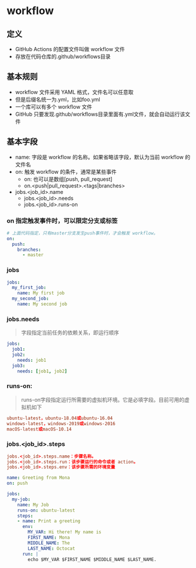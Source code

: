# workflow

## 定义
- GitHub Actions 的配置文件叫做 workflow 文件
- 存放在代码仓库的.github/workflows目录


## 基本规则
- workflow 文件采用 YAML 格式，文件名可以任意取
- 但是后缀名统一为.yml，比如foo.yml
- 一个库可以有多个 workflow 文件
- GitHub 只要发现.github/workflows目录里面有.yml文件，就会自动运行该文件

## 基本字段
- name: 字段是 workflow 的名称。如果省略该字段，默认为当前 workflow 的文件名
- on: 触发 workflow 的条件，通常是某些事件
  - on: 也可以是数组[push, pull_request]
  - on.<push|pull_request>.<tags|branches>
- jobs.<job_id>.name
  - jobs.<job_id>.needs
  - jobs.<job_id>.runs-on

### on 指定触发事件时，可以限定分支或标签
```yml
# 上面代码指定，只有master分支发生push事件时，才会触发 workflow。
on:
  push:
    branches:    
      - master
```

### jobs
```yml
jobs:
  my_first_job:
    name: My first job
  my_second_job:
    name: My second job
```

### jobs.needs
> 字段指定当前任务的依赖关系，即运行顺序

```yml
jobs:
  job1:
  job2:
    needs: job1
  job3:
    needs: [job1, job2]
```

### runs-on:
> runs-on字段指定运行所需要的虚拟机环境。它是必填字段。目前可用的虚拟机如下
```conf
ubuntu-latest，ubuntu-18.04或ubuntu-16.04
windows-latest，windows-2019或windows-2016
macOS-latest或macOS-10.14
```

### jobs.<job_id>.steps

```conf
jobs.<job_id>.steps.name：步骤名称。
jobs.<job_id>.steps.run：该步骤运行的命令或者 action。
jobs.<job_id>.steps.env：该步骤所需的环境变量
```


```yml
name: Greeting from Mona
on: push

jobs:
  my-job:
    name: My Job
    runs-on: ubuntu-latest
    steps:
    - name: Print a greeting
      env:
        MY_VAR: Hi there! My name is
        FIRST_NAME: Mona
        MIDDLE_NAME: The
        LAST_NAME: Octocat
      run: |
        echo $MY_VAR $FIRST_NAME $MIDDLE_NAME $LAST_NAME.
```
